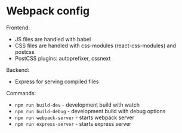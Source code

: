 # Webpack config

Frontend:

- JS files are handled with babel
- CSS files are handled with css-modules (react-css-modules) and postcss
- PostCSS plugins: autoprefixer, cssnext

Backend:

- Express for serving compiled files

Commands:

- ```npm run build-dev``` - development build with watch
- ```npm run build-debug``` - development build with debug options
- ```npm run webpack-server``` - starts webpack server
- ```npm run express-server``` - starts express server
